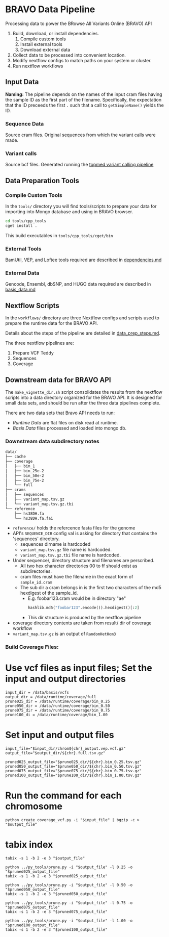 # BRAVO Data Pipeline
Processing data to power the BRowse All Variants Online (BRAVO) API

1. Build, download, or install dependencies.
    1. Compile custom tools
    1. Install external tools
    1. Download external data
1. Collect data to be processed into convenient location.
1. Modify nextflow configs to match paths on your system or cluster.
1. Run nextflow workflows

## Input Data
**Naming:** The pipeline depends on the names of the input cram files having the sample ID as the first part of the filename.
Specifically, the expectation that the ID preceeds the first `.` such that a call to `getSimpleName()` yields the ID.

### Sequence Data
Source cram files.  Original sequences from which the variant calls were made.

### Variant calls
Source bcf files. Generated running the [topmed variant calling pipeline](https://github.com/statgen/topmed_variant_calling) 

## Data Preparation Tools

### Compile Custom Tools
In the `tools/` directory you will find tools/scripts to prepare your data for importing into Mongo database and using in BRAVO browser.

```sh
cd tools/cpp_tools
cget install .
```
This build executables in `tools/cpp_tools/cget/bin`

### External Tools
BamUtil, VEP, and Loftee tools required are described in [dependencies.md](dependencies.md)

### External Data
Gencode, Ensembl, dbSNP, and HUGO data required are described in [basis\_data.md](basis_data.md)

## Nextflow Scripts
In the `workflows/` directory are three Nextflow configs and scripts used to prepare the runtime data for the BRAVO API.

Details about the steps of the pipeline are detailed in [data\_prep\_steps.md](data_prep_steps.md).

The three nextflow pipelines are:
1. Prepare VCF Teddy
2. Sequences
3. Coverage

## Downstream data for BRAVO API
The `make_vignette_dir.sh` script consolidates the results from the nextflow scripts into a data directory organized for the BRAVO API.
It is designed for small data sets, and should be run after the three data pipelines complete.

There are two data sets that Bravo API needs to run:
- *Runtime Data* are flat files on disk read at runtime.
- *Basis Data* files processed and loaded into mongo db.

### Downstream data subdirectory notes

```sh
data/
├── cache
├── coverage
│   ├── bin_1
│   ├── bin_25e-2
│   ├── bin_50e-2
│   ├── bin_75e-2
│   └── full
├── crams
│   ├── sequences
│   ├── variant_map.tsv.gz
│   └── variant_map.tsv.gz.tbi
└── reference
    ├── hs38DH.fa
    └── hs38DH.fa.fai
```

- `reference/` holds the refercence fasta files for the genome
- API's `SEQUENCE_DIR` config val is asking for directory that contains the 'sequences' directory.
  - sequences dirname is hardcoded
  - `variant_map.tsv.gz` file name is hardcoded.
  - `variant_map.tsv.gz.tbi` file name is hardcoded.
- Under sequence/, directory structure and filenames are perscribed.
  - All two hex character directories 00 to ff should exist as subdirectories.
  - cram files must have the filename in the exact form of `sample_id.cram`
  - The sub dir a cram belongs in is the first two characters of the md5 hexdigest of the sample_id.
    - E.g. foobar123.cram would be in directory "ae"
        ```python
        hashlib.md5("foobar123".encode()).hexdigest()[:2]
        ```
    - This dir structure is produced by the nextflow pipeline
- coverage directory contents are taken from result/ dir of coverage workflow
- `variant_map.tsv.gz` is an output of `RandomHetHom3`

### Build Coverage Files:
  # Use vcf files as input files; Set the input and output directories
  ```
  input_dir = /data/basis/vcfs
  output_dir = /data/runtime/coverage/full
  prune025_dir = /data/runtime/coverage/bin_0.25
  prune050_dir = /data/runtime/coverage/bin_0.50
  prune075_dir = /data/runtime/coverage/bin_0.75
  prune100_di = /data/runtime/coverage/bin_1.00
  ```
  # Set input and output files
  ```
  input_file="$input_dir/chrom${chr}_output.vep.vcf.gz"
  output_file="$output_dir/${chr}.full.tsv.gz"

  pruned025_output_file="$prune025_dir/${chr}.bin_0.25.tsv.gz"
  pruned050_output_file="$prune050_dir/${chr}.bin_0.50.tsv.gz"
  pruned075_output_file="$prune075_dir/${chr}.bin_0.75.tsv.gz"
  pruned100_output_file="$prune100_dir/${chr}.bin_1.00.tsv.gz"
  ```
  # Run the command for each chromosome
  `python create_coverage_vcf.py -i "$input_file" | bgzip -c > "$output_file"`
  # tabix index
  ```
  tabix -s 1 -b 2 -e 3 "$output_file"

  python ../py_tools/prune.py -i "$output_file" -l 0.25 -o "$pruned025_output_file"
  tabix -s 1 -b 2 -e 3 "$pruned025_output_file"

  python ../py_tools/prune.py -i "$output_file" -l 0.50 -o "$pruned050_output_file"
  tabix -s 1 -b 2 -e 3 "$pruned050_output_file"

  python ../py_tools/prune.py -i "$output_file" -l 0.75 -o "$pruned075_output_file"
  tabix -s 1 -b 2 -e 3 "$pruned075_output_file"

  python ../py_tools/prune.py -i "$output_file" -l 1.00 -o "$pruned100_output_file"
  tabix -s 1 -b 2 -e 3 "$pruned100_output_file"
  ```
